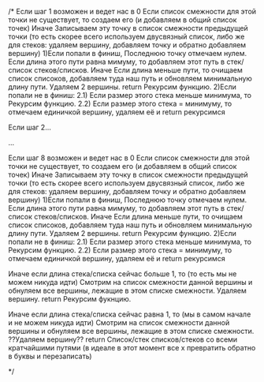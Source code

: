 /*
Если шаг 1 возможен и ведет нас в 0
	Если список смежности для этой точки не существует,
		 то создаем его (и добавляем в общий список точек)
	Иначе
		Записываем эту точку в список смежности предыдущей точки (то есть скорее всего используем двусвязный список, либо же для стеков: удаляем вершину, добавляем точку и обратно добавляем вершину)
	1)Если попали в финиш,
		Последнюю точку отмечаем нулем.
		Если длина этого пути равна мимуму,
			то добавляем этот путь в стек/список стеков/списков.
		Иначе Если длина меньше пути,
			то очищаем список списоков, добавляем туда наш путь и обновляем минимальную длину пути.
		Удаляем 2 вершины.
		return Рекурсим функцию.
	2)Если попали не в финиш:
		2.1) Если размер этого стека меньше минимума, то Рекурсим функцию.
		2.2) Если размер этого стека = минимуму, то отмечаем единичкой вершину, удаляем её и return рекурсимся

Если шаг 2...

...

Если шаг 8 возможен и ведет нас в 0
	Если список смежности для этой точки не существует,
		 то создаем его (и добавляем в общий список точек)
	Иначе
		Записываем эту точку в список смежности предыдущей точки (то есть скорее всего используем двусвязный список, либо же для стеков: удаляем вершину, добавляем точку и обратно добавляем вершину)
	1)Если попали в финиш,
		Последнюю точку отмечаем нулем.
		Если длина этого пути равна мимуму,
			то добавляем этот путь в стек/список стеков/списков.
		Иначе Если длина меньше пути,
			то очищаем список списоков, добавляем туда наш путь и обновляем минимальную длину пути.
		Удаляем 2 вершины.
		return Рекурсим функцию.
	2)Если попали не в финиш:
		2.1) Если размер этого стека меньше минимума, то Рекурсим функцию.
		2.2) Если размер этого стека = минимуму, то отмечаем единичкой вершину, удаляем её и return рекурсимся

Иначе если длина стека/списка сейчас больше 1, то (то есть мы не можем никуда идти)
	Смотрим на список смежности данной вершины и обнуляем все вершины, лежащие в этом списке смежности. 
	Удаляем вершину.
	return Рекурсим фукнцию.

Иначе если длина стека/списка сейчас равна 1, то (мы в самом начале и не можем никуда идти)
	Смотрим на список смежности данной вершины и обнуляем все вершины, лежащие в этом списке смежности. 
	??Удаляем вершину??
	return Список/стек списков/стеков со всеми кратчайшими путями (в идеале в этот момент все x превратить обратно в буквы и перезаписать)

*/
